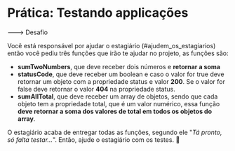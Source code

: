 # Prática: Testando applicações

---> Desafio


Você está responsável por ajudar o estagiário (#ajudem_os_estagiarios) então você pediu três funções que irão te ajudar no projeto, as funções são:

- **sumTwoNumbers**, que deve receber dois números e **retornar a soma**
- **statusCode**, que deve receber um boolean e caso o valor for true deve retornar um objeto com a propriedade status e valor **200**. Se o valor for false deve retornar o valor **404** na propriedade status.
- **sumAllTotal**, que deve receber um array de objetos, sendo que cada objeto tem a propriedade total, que é um valor numérico, essa função **deve retornar a soma dos valores de total em todos os objetos do array**.

O estagiário acaba de entregar todas as funções, segundo ele "_Tá pronto, só falta testar..._". Então, ajude o estagiário com os testes. 💜
